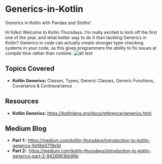 # Generics-in-Kotlin
Generics in Kotlin with Pandas and Sloths!

Hi folks! Welcome to Kotlin Thursdays. I’m really excited to kick off the first one of the year, and what better way to do it than tackling Generics in Kotlin? Generics in code can actually create stronger type-checking systems in your code, as this gives programmers the ability to fix issues at compile time rather than runtime.
![alt text](https://cdn-images-1.medium.com/max/1200/0*q0mKJVzOUd1Qo8nO.png)

## Topics Covered
- **Kotlin Generics:** Classes, Types, Generic Classes, Generic Functions, Covariance & Contravariance

## Resources
- **Kotlin Generics:** https://kotlinlang.org/docs/reference/generics.html

## Medium Blog
 - **Part 1:**: https://medium.com/kotlin-thursdays/introduction-to-kotlin-generics-9d18d3719e1d
 - **Part 2:**: https://medium.com/kotlin-thursdays/introduction-to-kotlin-generics-part-2-9428963bb96b

